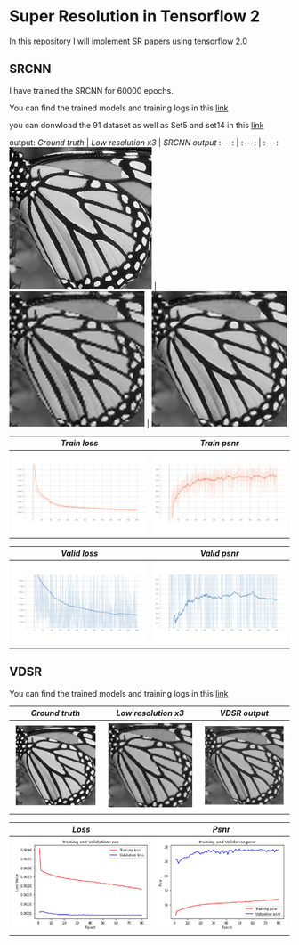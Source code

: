 # Super Resolution in Tensorflow 2
In this repository I will implement SR papers using tensorflow 2.0


## SRCNN
I have trained the SRCNN for 60000 epochs.

You can find the trained models and training logs in this [link](https://drive.google.com/open?id=15BDCxku5RXoLUwUpvxT7f7do3lR453SG)

you can donwload the 91 dataset as well as Set5 and set14 in this [link](https://drive.google.com/open?id=1KTRWi8aIBSip0Ir7XvWjNg9eumhQan_R)

output:
*Ground truth* | *Low resolution x3* | *SRCNN output*
:---: | :---: | :---: 
<img src = 'outputs/SRCNN/hr.jpg'> | <img src = 'outputs/SRCNN/lr.jpg'> | <img src = 'outputs/SRCNN/sr.jpg'> 


*Train loss* | *Train psnr*
:---: | :---: 
<img src = 'outputs/SRCNN/train_loss.png'> | <img src = 'outputs/SRCNN/train_psnr.png'> 


*Valid loss* | *Valid psnr*
:---: | :---: 
<img src = 'outputs/SRCNN/valid_loss.png'> | <img src = 'outputs/SRCNN/valid_psnr.png'> 



## VDSR
You can find the trained models and training logs in this [link](https://drive.google.com/open?id=1VTLcCX9He7l3xnBzPjngMLjt3O39_QFm)

*Ground truth* | *Low resolution x3* | *VDSR output*
:---: | :---: | :---: 
<img src = 'outputs/VDSR/hr_vdsr.png'> | <img src = 'outputs/VDSR/lr_vdsr.png'> | <img src = 'outputs/VDSR/sr_vdsr.png'> 

*Loss* | *Psnr*
:---: | :---: 
<img src = 'outputs/VDSR/Loss.png'> | <img src = 'outputs/VDSR/psnr.png'> 
